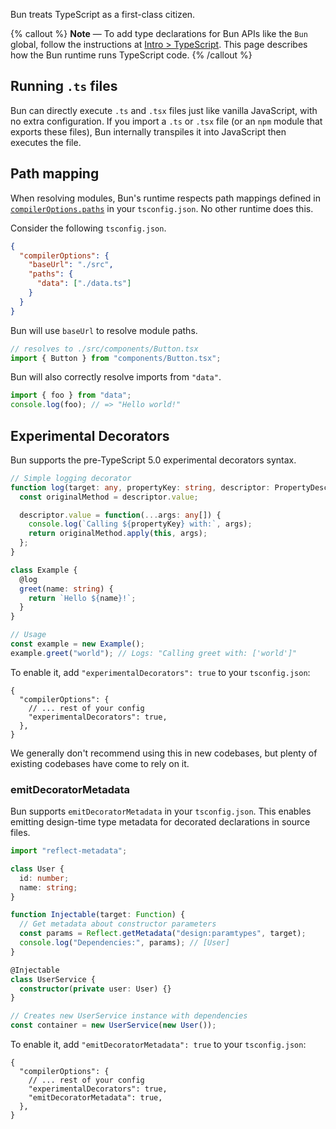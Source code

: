 Bun treats TypeScript as a first-class citizen.

{% callout %}
**Note** — To add type declarations for Bun APIs like the `Bun` global, follow the instructions at [Intro > TypeScript](https://bun.sh/docs/typescript). This page describes how the Bun runtime runs TypeScript code.
{% /callout %}

## Running `.ts` files

Bun can directly execute `.ts` and `.tsx` files just like vanilla JavaScript, with no extra configuration. If you import a `.ts` or `.tsx` file (or an `npm` module that exports these files), Bun internally transpiles it into JavaScript then executes the file.


## Path mapping

When resolving modules, Bun's runtime respects path mappings defined in [`compilerOptions.paths`](https://www.typescriptlang.org/tsconfig#paths) in your `tsconfig.json`. No other runtime does this.

Consider the following `tsconfig.json`.

```json
{
  "compilerOptions": {
    "baseUrl": "./src",
    "paths": {
      "data": ["./data.ts"]
    }
  }
}
```

Bun will use `baseUrl` to resolve module paths.

```ts
// resolves to ./src/components/Button.tsx
import { Button } from "components/Button.tsx";
```

Bun will also correctly resolve imports from `"data"`.


```ts
import { foo } from "data";
console.log(foo); // => "Hello world!"
```

## Experimental Decorators

Bun supports the pre-TypeScript 5.0 experimental decorators syntax.

```ts
// Simple logging decorator
function log(target: any, propertyKey: string, descriptor: PropertyDescriptor) {
  const originalMethod = descriptor.value;

  descriptor.value = function(...args: any[]) {
    console.log(`Calling ${propertyKey} with:`, args);
    return originalMethod.apply(this, args);
  };
}

class Example {
  @log
  greet(name: string) {
    return `Hello ${name}!`;
  }
}

// Usage
const example = new Example();
example.greet("world"); // Logs: "Calling greet with: ['world']"
```

To enable it, add `"experimentalDecorators": true` to your `tsconfig.json`:

```jsonc
{
  "compilerOptions": {
    // ... rest of your config
    "experimentalDecorators": true,
  },
}
```

We generally don't recommend using this in new codebases, but plenty of existing codebases have come to rely on it.

### emitDecoratorMetadata

Bun supports `emitDecoratorMetadata` in your `tsconfig.json`. This enables emitting design-time type metadata for decorated declarations in source files.

```ts
import "reflect-metadata";

class User {
  id: number;
  name: string;
}

function Injectable(target: Function) {
  // Get metadata about constructor parameters
  const params = Reflect.getMetadata("design:paramtypes", target);
  console.log("Dependencies:", params); // [User]
}

@Injectable
class UserService {
  constructor(private user: User) {}
}

// Creates new UserService instance with dependencies
const container = new UserService(new User());
```

To enable it, add `"emitDecoratorMetadata": true` to your `tsconfig.json`:

```jsonc
{
  "compilerOptions": {
    // ... rest of your config
    "experimentalDecorators": true,
    "emitDecoratorMetadata": true,
  },
}
```
